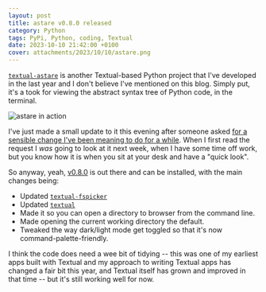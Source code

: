 ```yaml
---
layout: post
title: astare v0.8.0 released
category: Python
tags: PyPi, Python, coding, Textual
date: 2023-10-10 21:42:00 +0100
cover: attachments/2023/10/10/astare.png
---
```


[`textual-astare`](https://github.com/davep/textual-astview) is another
Textual-based Python project that I've developed in the last year and I
don't believe I've mentioned on this blog. Simply put, it's a took for
viewing the abstract syntax tree of Python code, in the terminal.

![astare in action](/attachments/2023/10/10/astare.png#centre)

I've just made a small update to it this evening after someone asked [for a
sensible change I've been meaning to do for a
while](https://github.com/davep/textual-astview/discussions/12). When I
first read the request I *was* going to look at it next week, when I have
some time off work, but you know how it is when you sit at your desk and
have a "quick look".

So anyway, yeah, [v0.8.0](https://pypi.org/project/textual-astview/) is out
there and can be installed, with the main changes being:

- Updated [`textual-fspicker`](https://github.com/davep/textual-fspicker)
- Updated [`textual`](https://github.com/Textualize/textual/releases/tag/v0.39.0)
- Made it so you can open a directory to browser from the command line.
- Made opening the current working directory the default.
- Tweaked the way dark/light mode get toggled so that it's now
  command-palette-friendly.

I think the code does need a wee bit of tidying -- this was one of my
earliest apps built with Textual and my approach to writing Textual apps has
changed a fair bit this year, and Textual itself has grown and improved in
that time -- but it's still working well for now.

[//]: # (2023-10-10-astare-0-8-0.md ends here)

